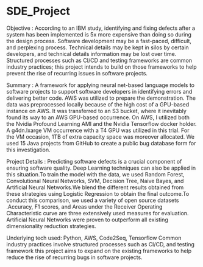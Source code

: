 # SDE_Project
Objective : According to an IBM study, identifying and fixing defects after a system has been implemented is 5x more expensive than doing so during the design process. Software development may be a fast-paced, difficult, and perplexing process. Technical details may be kept in silos by certain developers, and technical details information may be lost over time. Structured processes such as CI/CD and testing frameworks are common industry practices; this project intends to build on those frameworks to help prevent the rise of recurring issues in software projects. 

Summary : A framework for applying neural net-based language models to software projects to support software developers in identifying errors and delivering better code. AWS was utilized to prepare the demonstration. The data was preprocessed locally because of the high cost of a GPU-based instance on AWS. It was transferred to an S3 bucket, where it inevitably found its way to an AWS GPU-based occurrence. On AWS, I utilized both the Nvidia Profound Learning AMI and the Nvidia Tensorflow docker holder. A g4dn.lxarge VM occurrence with a T4 GPU was utilized in this trial. For the VM occasion, 1TB of extra capacity space was moreover allocated. We used 15 Java projects from GitHub to create a public bug database form for this investigation.

Project Details : Predicting software defects is a crucial component of ensuring software quality. Deep Learning techniques can also be applied in this situation.To train the model with the data, we used Random Forest, Convolutional Neural Networks, SVM, Decision Tree, Naive Bayes, and Artificial Neural Networks.We blend the different results obtained from these strategies using Logistic Regression to obtain the final outcome.To conduct this comparison, we used a variety of open source datasets .Accuracy, F1 scores, and Areas under the Receiver Operating Characteristic curve are three extensively used measures for evaluation. Artificial Neural Networks were proven to outperform all existing dimensionality reduction strategies.  

Underlying tech used: Python, AWS, Code2Seq, Tensorflow
Common industry practices involve structured processes such as CI/CD, and testing framework this project aims to expand on the existing frameworks to help reduce the rise of recurring bugs in software projects.
